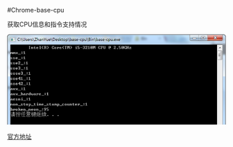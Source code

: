 
#Chrome-base-cpu

获取CPU信息和指令支持情况

![ScreenShot.png](ScreenShot.png)


[官方地址](https://chromium.googlesource.com/chromium/src.git/+/master)
